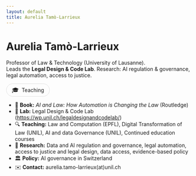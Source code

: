 ```yaml
---
layout: default
title: Aurelia Tamò-Larrieux
---
```


# Aurelia Tamò-Larrieux

Professor of Law & Technology (University of Lausanne).  
Leads the **Legal Design & Code Lab**. Research: AI regulation & governance, legal automation, access to justice.

<p>
  <a href="teaching/" style="display:inline-flex;align-items:center;gap:.5rem;padding:.5rem .9rem;border:1px solid #ddd;border-radius:999px;text-decoration:none;">
    <span style="font-size:1.1em;line-height:1">🎓</span>
    <span>Teaching</span>
  </a>
</p>

- 📘 **Book:** *AI and Law: How Automation is Changing the Law* (Routledge)  
- 🧪 **Lab:** Legal Design & Code Lab (https://wp.unil.ch/legaldesignandcodelab/)  
- 🔍 **Teaching:** Law and Computation (EPFL), Digital Transformation of Law (UNIL), AI and data Governance (UNIL), Continued education courses  
- 🧭 **Research:** Data and AI regulation and governance, legal automation, access to justice and legal design, data access, evidence-based policy  
- 🏛️ **Policy:** AI governance in Switzerland  
- ✉️ **Contact:** aurelia.tamo-larrieux(at)unil.ch

